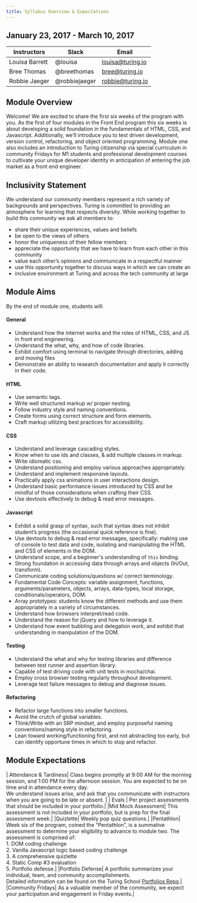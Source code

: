 ```yaml
---
title: Syllabus Overview & Expectations
---
```


## January 23, 2017 - March 10, 2017

| Instructors    | Slack         | Email            |
| -------------- |---------------| -----------------|
| Louisa Barrett | @louisa       | louisa@turing.io |
| Bree Thomas    | @breethomas   | bree@turing.io   | 
| Robbie Jaeger  | @robbiejaeger | robbie@turing.io |

## Module Overview
Welcome! We are excited to share the first six weeks of the program with you. As the first of four modules in the Front End program this six weeks is about developing a solid foundation in the fundamentals of HTML, CSS, and Javascript. Additionally, we’ll introduce you to test driven development, version control, refactoring, and object oriented programming. Module one also includes an introduction to Turing citizenship via special curriculum in community Fridays for M1 students and professional development courses to cultivate your unique developer identity in anticipation of entering the job market as a front end engineer.

## Inclusivity Statement
We understand our community members represent a rich variety of backgrounds and perspectives. Turing is committed to providing an atmosphere for learning that respects diversity. While working together to build this community we ask all members to:

* share their unique experiences, values and beliefs
* be open to the views of others 
* honor the uniqueness of their fellow members
* appreciate the opportunity that we have to learn from each other in this
community
* value each other’s opinions and communicate in a respectful manner
* use this opportunity together to discuss ways in which we can create an
* inclusive environment at Turing and across the tech community at large

## Module Aims
By the end of module one, students will:

#### General

* Understand how the internet works and the roles of HTML, CSS, and JS in front end engineering. 
* Understand the what, why, and how of code libraries. 
* Exhibit comfort using terminal to navigate through directories, adding and moving files 
* Demonstrate an ability to research documentation and apply it correctly in their code.

#### HTML

* Use semantic tags. 
* Write well structured markup w/ proper nesting.
* Follow industry style and naming conventions.
* Create forms using correct structure and form elements.
* Craft markup utilizing best practices for accessibility.

#### CSS

* Understand and leverage cascading styles. 
* Know when to use ids and classes, & add multiple classes in markup. 
* Write idiomatic css. 
* Understand positioning and employ various approaches appropriately. 
* Understand and implement responsive layouts. 
* Practically apply css animations in user interactions design. 
* Understand basic performance issues introduced by CSS and be mindful of those considerations when crafting their CSS. 
* Use devtools effectively to debug & read error messages. 

#### Javascript

* Exhibit a solid grasp of syntax, such that syntax does not inhibit student’s progress (the occasional quick reference is fine).
* Use devtools to debug & read error messages, specifically: making use of console to test data and code, isolating and manipulating the HTML and CSS of elements in the DOM.
* Understand scope, and a beginner's understanding of `this` binding.
* Strong foundation in accessing data through arrays and objects (In/Out, transform).
* Communicate coding solutions/questions w/ correct terminology.
* Fundamental Code Concepts: variable assignment, functions, arguments/parameters, objects, arrays, data-types, local storage, conditionals/operators, DOM.
* Array prototypes: students know the different methods and use them appropriately in a variety of circumstances.
* Understand how browsers interpret/read code.
* Understand the reason for jQuery and how to leverage it.
* Understand how event bubbling and delegation work, and exhibit that understanding in manipulation of the DOM.

#### Testing

* Understand the what and why for testing libraries and difference between test runner and assertion library.
* Capable of test driving code with unit tests in mocha/chai.
* Employ cross browser testing regularly throughout development.
* Leverage test failure messages to debug and diagnose issues.

#### Refactoring

* Refactor large functions into smaller functions.
* Avoid the crutch of global variables.
* Think/Write with an SRP mindset, and employ purposeful naming conventions/naming style in refactoring.
* Lean toward working/functioning first, and not abstracting too early, but can identify opportune times in which to stop and refactor.

## Module Expectations

| Attendance & Tardiness| Class begins promptly at 9:00 AM for the morning session, and 1:00 PM for the afternoon session. You are expected to be on time and in attendance every day.<br> We understand issues arise, and ask that you communicate with instructors when you are going to be late or absent. |
| Evals | Per project assessments that should be included in your portfolio.|
|Mid Mock Assessment| This assessment is not included in your portfolio, but is prep for the final assessment week.|
|Quizlette| Weekly pop quiz questions.|
|Pentathlon| Week six of the program, coined the “Pentathlon”, is a summative assessment to determine your eligibility to advance to module two. The assessment is comprised of: <br>1. DOM coding challenge <br>2. Vanilla Javascript logic based coding challenge <br>3. A comprehensive quizlette <br>4. Static Comp #3 evaluation <br>5. Portfolio defense.|
|Portfolio Defense| A portfolio summarizes your individual, team, and community accomplishments.<br>Detailed information can be found on the Turing School [Portfolios Repo](https://github.com/turingschool/portfolios).|
|Community Fridays| As a valuable member of the community, we expect your participation and engagement in Friday events.|

